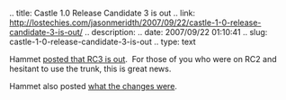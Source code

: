 .. title: Castle 1.0 Release Candidate 3 is out
.. link: http://lostechies.com/jasonmeridth/2007/09/22/castle-1-0-release-candidate-3-is-out/
.. description: 
.. date: 2007/09/22 01:10:41
.. slug: castle-1-0-release-candidate-3-is-out
.. type: text


Hammet [posted that RC3 is out](http://hammett.castleproject.org/?p=206).  For those of you who were on RC2 and hesitant to use the trunk, this is great news.

Hammet also posted [what the changes were](http://hammett.castleproject.org/?p=207).